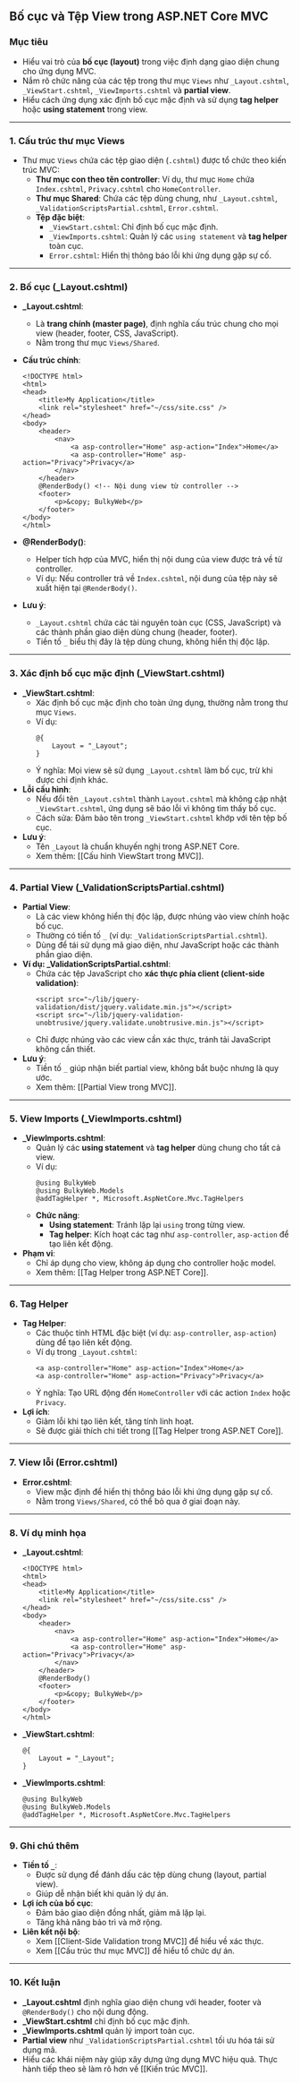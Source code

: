 ## Bố cục và Tệp View trong ASP.NET Core MVC

### Mục tiêu
- Hiểu vai trò của **bố cục (layout)** trong việc định dạng giao diện chung cho ứng dụng MVC.
- Nắm rõ chức năng của các tệp trong thư mục `Views` như `_Layout.cshtml`, `_ViewStart.cshtml`, `_ViewImports.cshtml` và **partial view**.
- Hiểu cách ứng dụng xác định bố cục mặc định và sử dụng **tag helper** hoặc **using statement** trong view.

---

### 1. Cấu trúc thư mục Views
- Thư mục `Views` chứa các tệp giao diện (`.cshtml`) được tổ chức theo kiến trúc MVC:
  - **Thư mục con theo tên controller**: Ví dụ, thư mục `Home` chứa `Index.cshtml`, `Privacy.cshtml` cho `HomeController`.
  - **Thư mục Shared**: Chứa các tệp dùng chung, như `_Layout.cshtml`, `_ValidationScriptsPartial.cshtml`, `Error.cshtml`.
  - **Tệp đặc biệt**:
    - `_ViewStart.cshtml`: Chỉ định bố cục mặc định.
    - `_ViewImports.cshtml`: Quản lý các `using statement` và **tag helper** toàn cục.
    - `Error.cshtml`: Hiển thị thông báo lỗi khi ứng dụng gặp sự cố.

---

### 2. Bố cục (_Layout.cshtml)
- **_Layout.cshtml**:
  - Là **trang chính (master page)**, định nghĩa cấu trúc chung cho mọi view (header, footer, CSS, JavaScript).
  - Nằm trong thư mục `Views/Shared`.
- **Cấu trúc chính**:
  ```cshtml
  <!DOCTYPE html>
  <html>
  <head>
      <title>My Application</title>
      <link rel="stylesheet" href="~/css/site.css" />
  </head>
  <body>
      <header>
          <nav>
              <a asp-controller="Home" asp-action="Index">Home</a>
              <a asp-controller="Home" asp-action="Privacy">Privacy</a>
          </nav>
      </header>
      @RenderBody() <!-- Nội dung view từ controller -->
      <footer>
          <p>&copy; BulkyWeb</p>
      </footer>
  </body>
  </html>
  ```
- **@RenderBody()**:
  - Helper tích hợp của MVC, hiển thị nội dung của view được trả về từ controller.
  - Ví dụ: Nếu controller trả về `Index.cshtml`, nội dung của tệp này sẽ xuất hiện tại `@RenderBody()`.

- **Lưu ý**:
  - `_Layout.cshtml` chứa các tài nguyên toàn cục (CSS, JavaScript) và các thành phần giao diện dùng chung (header, footer).
  - Tiền tố `_` biểu thị đây là tệp dùng chung, không hiển thị độc lập.

---

### 3. Xác định bố cục mặc định (_ViewStart.cshtml)
- **_ViewStart.cshtml**:
  - Xác định bố cục mặc định cho toàn ứng dụng, thường nằm trong thư mục `Views`.
  - Ví dụ:
    ```cshtml
    @{
        Layout = "_Layout";
    }
    ```
  - Ý nghĩa: Mọi view sẽ sử dụng `_Layout.cshtml` làm bố cục, trừ khi được chỉ định khác.
- **Lỗi cấu hình**:
  - Nếu đổi tên `_Layout.cshtml` thành `Layout.cshtml` mà không cập nhật `_ViewStart.cshtml`, ứng dụng sẽ báo lỗi vì không tìm thấy bố cục.
  - Cách sửa: Đảm bảo tên trong `_ViewStart.cshtml` khớp với tên tệp bố cục.
- **Lưu ý**:
  - Tên `_Layout` là chuẩn khuyến nghị trong ASP.NET Core.
  - Xem thêm: [[Cấu hình ViewStart trong MVC]].

---

### 4. Partial View (_ValidationScriptsPartial.cshtml)
- **Partial View**:
  - Là các view không hiển thị độc lập, được nhúng vào view chính hoặc bố cục.
  - Thường có tiền tố `_` (ví dụ: `_ValidationScriptsPartial.cshtml`).
  - Dùng để tái sử dụng mã giao diện, như JavaScript hoặc các thành phần giao diện.
- **Ví dụ: _ValidationScriptsPartial.cshtml**:
  - Chứa các tệp JavaScript cho **xác thực phía client (client-side validation)**:
    ```cshtml
    <script src="~/lib/jquery-validation/dist/jquery.validate.min.js"></script>
    <script src="~/lib/jquery-validation-unobtrusive/jquery.validate.unobtrusive.min.js"></script>
    ```
  - Chỉ được nhúng vào các view cần xác thực, tránh tải JavaScript không cần thiết.
- **Lưu ý**:
  - Tiền tố `_` giúp nhận biết partial view, không bắt buộc nhưng là quy ước.
  - Xem thêm: [[Partial View trong MVC]].

---

### 5. View Imports (_ViewImports.cshtml)
- **_ViewImports.cshtml**:
  - Quản lý các **using statement** và **tag helper** dùng chung cho tất cả view.
  - Ví dụ:
    ```cshtml
    @using BulkyWeb
    @using BulkyWeb.Models
    @addTagHelper *, Microsoft.AspNetCore.Mvc.TagHelpers
    ```
  - **Chức năng**:
    - **Using statement**: Tránh lặp lại `using` trong từng view.
    - **Tag helper**: Kích hoạt các tag như `asp-controller`, `asp-action` để tạo liên kết động.
- **Phạm vi**:
  - Chỉ áp dụng cho view, không áp dụng cho controller hoặc model.
  - Xem thêm: [[Tag Helper trong ASP.NET Core]].

---

### 6. Tag Helper
- **Tag Helper**:
  - Các thuộc tính HTML đặc biệt (ví dụ: `asp-controller`, `asp-action`) dùng để tạo liên kết động.
  - Ví dụ trong `_Layout.cshtml`:
    ```cshtml
    <a asp-controller="Home" asp-action="Index">Home</a>
    <a asp-controller="Home" asp-action="Privacy">Privacy</a>
    ```
  - Ý nghĩa: Tạo URL động đến `HomeController` với các action `Index` hoặc `Privacy`.
- **Lợi ích**:
  - Giảm lỗi khi tạo liên kết, tăng tính linh hoạt.
  - Sẽ được giải thích chi tiết trong [[Tag Helper trong ASP.NET Core]].

---

### 7. View lỗi (Error.cshtml)
- **Error.cshtml**:
  - View mặc định để hiển thị thông báo lỗi khi ứng dụng gặp sự cố.
  - Nằm trong `Views/Shared`, có thể bỏ qua ở giai đoạn này.

---

### 8. Ví dụ minh họa
- **_Layout.cshtml**:
  ```cshtml
  <!DOCTYPE html>
  <html>
  <head>
      <title>My Application</title>
      <link rel="stylesheet" href="~/css/site.css" />
  </head>
  <body>
      <header>
          <nav>
              <a asp-controller="Home" asp-action="Index">Home</a>
              <a asp-controller="Home" asp-action="Privacy">Privacy</a>
          </nav>
      </header>
      @RenderBody()
      <footer>
          <p>&copy; BulkyWeb</p>
      </footer>
  </body>
  </html>
  ```

- **_ViewStart.cshtml**:
  ```cshtml
  @{
      Layout = "_Layout";
  }
  ```

- **_ViewImports.cshtml**:
  ```cshtml
  @using BulkyWeb
  @using BulkyWeb.Models
  @addTagHelper *, Microsoft.AspNetCore.Mvc.TagHelpers
  ```

---

### 9. Ghi chú thêm
- **Tiền tố `_`**:
  - Được sử dụng để đánh dấu các tệp dùng chung (layout, partial view).
  - Giúp dễ nhận biết khi quản lý dự án.
- **Lợi ích của bố cục**:
  - Đảm bảo giao diện đồng nhất, giảm mã lặp lại.
  - Tăng khả năng bảo trì và mở rộng.
- **Liên kết nội bộ**:
  - Xem [[Client-Side Validation trong MVC]] để hiểu về xác thực.
  - Xem [[Cấu trúc thư mục MVC]] để hiểu tổ chức dự án.

---

### 10. Kết luận
- **_Layout.cshtml** định nghĩa giao diện chung với header, footer và `@RenderBody()` cho nội dung động.
- **_ViewStart.cshtml** chỉ định bố cục mặc định.
- **_ViewImports.cshtml** quản lý import toàn cục.
- **Partial view** như `_ValidationScriptsPartial.cshtml` tối ưu hóa tái sử dụng mã.
- Hiểu các khái niệm này giúp xây dựng ứng dụng MVC hiệu quả. Thực hành tiếp theo sẽ làm rõ hơn về [[Kiến trúc MVC]].